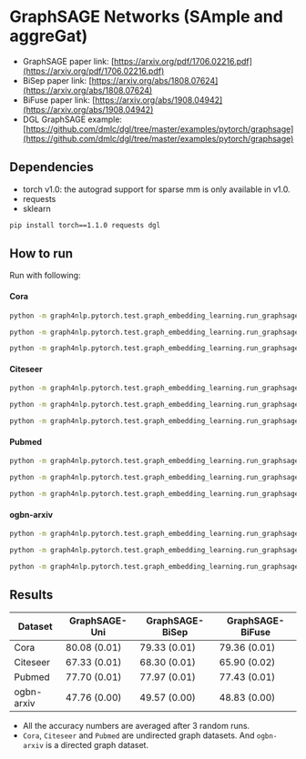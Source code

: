 GraphSAGE Networks (SAmple and aggreGat)
============

- GraphSAGE paper link: [https://arxiv.org/pdf/1706.02216.pdf](https://arxiv.org/pdf/1706.02216.pdf)
- BiSep paper link: [https://arxiv.org/abs/1808.07624](https://arxiv.org/abs/1808.07624)
- BiFuse paper link: [https://arxiv.org/abs/1908.04942](https://arxiv.org/abs/1908.04942)
- DGL GraphSAGE example: [https://github.com/dmlc/dgl/tree/master/examples/pytorch/graphsage](https://github.com/dmlc/dgl/tree/master/examples/pytorch/graphsage)

Dependencies
------------
- torch v1.0: the autograd support for sparse mm is only available in v1.0.
- requests
- sklearn

```bash
pip install torch==1.1.0 requests dgl
```

How to run
----------

Run with following:

#### Cora

```bash
python -m graph4nlp.pytorch.test.graph_embedding_learning.run_graphsage --dataset=cora --gpu=0 --direction-option uni
```
```bash
python -m graph4nlp.pytorch.test.graph_embedding_learning.run_graphsage --dataset=cora --gpu=0 --direction-option bi_sep
```
```bash
python -m graph4nlp.pytorch.test.graph_embedding_learning.run_graphsage --dataset=cora --gpu=0 --direction-option bi_fuse
```

#### Citeseer
```bash
python -m graph4nlp.pytorch.test.graph_embedding_learning.run_graphsage --dataset=citeseer --gpu=0 --early-stop  --direction-option uni
```
```bash
python -m graph4nlp.pytorch.test.graph_embedding_learning.run_graphsage --dataset=citeseer --gpu=0 --early-stop  --direction-option bi_sep
```
```bash
python -m graph4nlp.pytorch.test.graph_embedding_learning.run_graphsage --dataset=citeseer --gpu=0 --early-stop  --direction-option bi_fuse
```

#### Pubmed
```bash
python -m graph4nlp.pytorch.test.graph_embedding_learning.run_graphsage --dataset=pubmed --gpu=0 --num-out-heads=8 --weight-decay=0.001 --early-stop  --direction-option uni
```
```bash
python -m graph4nlp.pytorch.test.graph_embedding_learning.run_graphsage --dataset=pubmed --gpu=0 --num-out-heads=8 --weight-decay=0.001 --early-stop  --direction-option bi_sep
```
```bash
python -m graph4nlp.pytorch.test.graph_embedding_learning.run_graphsage --dataset=pubmed --gpu=0 --num-out-heads=8 --weight-decay=0.001 --early-stop  --direction-option bi_fuse
```

#### ogbn-arxiv
<!-- ```bash
python -m graph4nlp.pytorch.test.graph_construction.run_graphsage --dataset=ogbn-arxiv --gpu=0 --early-stop  --epochs 1000 --num-hidden 128 --direction-option uni 
```
```bash
python -m graph4nlp.pytorch.test.graph_construction.run_graphsage --dataset=ogbn-arxiv --gpu=0 --early-stop  --epochs 1000 --num-hidden 128 --direction-option bi_sep 
```
```bash
python -m graph4nlp.pytorch.test.graph_construction.run_graphsage --dataset=ogbn-arxiv --gpu=0 --early-stop  --epochs 1000 --num-hidden 128 --direction-option bi_fuse
``` -->

```bash
python -m graph4nlp.pytorch.test.graph_embedding_learning.run_graphsage --dataset=ogbn-arxiv --gpu=0 --early-stop --direction-option uni
```
```bash
python -m graph4nlp.pytorch.test.graph_embedding_learning.run_graphsage --dataset=ogbn-arxiv --gpu=0 --early-stop --direction-option bi_sep
```
```bash
python -m graph4nlp.pytorch.test.graph_embedding_learning.run_graphsage --dataset=ogbn-arxiv --gpu=0 --early-stop --direction-option bi_fuse
```
Results
-------

| Dataset  | GraphSAGE-Uni |GraphSAGE-BiSep|GraphSAGE-BiFuse|
| -------- | --------------| ------------- | -------------- |
| Cora     |  80.08 (0.01) | 79.33 (0.01)  |  79.36 (0.01)  |
| Citeseer |  67.33 (0.01) | 68.30 (0.01)  |  65.90 (0.02)  |
| Pubmed   |  77.70 (0.01) | 77.97 (0.01)  |  77.43 (0.01)  |
|ogbn-arxiv|  47.76 (0.00) | 49.57 (0.00)  |  48.83 (0.00)  |


* All the accuracy numbers are averaged after 3 random runs.
* `Cora`, `Citeseer` and `Pubmed` are undirected graph datasets. And `ogbn-arxiv` is a directed graph dataset.

